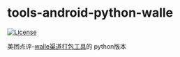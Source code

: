 # tools-android-python-walle
[![License](https://img.shields.io/badge/License-Apache%202.0-blue.svg)](https://raw.githubusercontent.com/Meituan-Dianping/walle/master/LICENSE)

美团点评-<a href="https://github.com/Meituan-Dianping/walle" target="_blank">walle渠道打包工具</a>的 python版本
